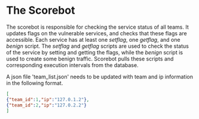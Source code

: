 # The Scorebot

The scorebot is responsible for checking the service status of all teams. It updates flags on the vulnerable services, and checks that these flags are accessible. Each service has at least one <i>setflag</i>, one <i>getflag</i>, and one <i>benign</i> script. The <i>setflag</i> and <i>getflag</i> scripts are used to check the status of the service by setting and getting the flags, while the <i>benign</i> script is used to create some benign traffic. Scorebot pulls these scripts and corresponding execution intervals from the database.

A json file 'team_list.json' needs to be updated with team and ip information in the following format.

```json
[
{"team_id":1,"ip":"127.0.1.2"},
{"team_id":2,"ip":"127.0.2.2"}
]
```
